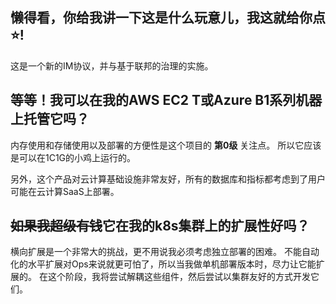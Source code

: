 ## 懒得看，你给我讲一下这是什么玩意儿，我这就给你点⭐!
这是一个新的IM协议，并与基于联邦的治理的实施。

## 等等！我可以在我的AWS EC2 T或Azure B1系列机器上托管它吗？
内存使用和存储使用以及部署的方便性是这个项目的 **第0级** 关注点。
所以它应该是可以在1C1G的小鸡上运行的。

另外，这个产品对云计算基础设施非常友好，所有的数据库和指标都考虑到了用户可能在云计算SaaS上部署。

## ~~如果我超级有钱~~它在我的k8s集群上的扩展性好吗？
横向扩展是一个非常大的挑战，更不用说我必须考虑独立部署的困难。
不能自动化的水平扩展对Ops来说就更可怕了，所以当我做单机部署版本时，尽力让它能扩展的。
在这个阶段，我将尝试解耦这些组件，然后尝试以集群友好的方式开发它们。